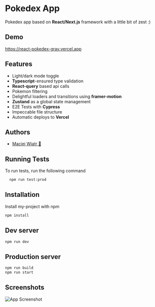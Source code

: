 
# Pokedex App

Pokedex app based on **React/Next.js** framework with a little bit of zest :) 

## Demo

https://react-pokedex-gray.vercel.app


## Features

- Light/dark mode toggle
- **Typescript**-ensured type validation
- **React-query** based api calls
- Pokemon filtering
- Delightful loaders and transitions using **framer-motion**
- **Zustand** as a global state management
- E2E Tests with **Cypress**
- Impeccable file structure
- Automatic deploys to **Vercel**



## Authors

- [Maciej Wiatr 🤠](https://www.linkedin.com/in/maciej-wiatr/)


## Running Tests

To run tests, run the following command

```bash
  npm run test:prod
```


## Installation

Install my-project with npm

```bash
npm install
```

## Dev server

```bash
npm run dev
```

## Production server
```bash
npm run build
npm run start
```
## Screenshots

![App Screenshot](https://i.imgur.com/mb94EP1.png)


